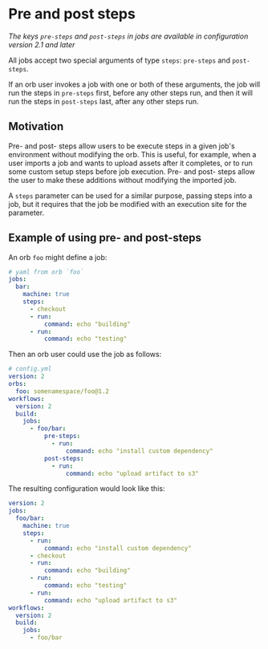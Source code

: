 # Pre and post steps
_The keys `pre-steps` and `post-steps` in jobs are available in configuration version 2.1 and later_

All jobs accept two special arguments of type `steps`: `pre-steps` and
`post-steps`.

If an orb user invokes a job with one or both of these arguments,
the job will run the steps in `pre-steps` first, before any other steps run, and
then it will run the steps in `post-steps` last, after any other steps run.

## Motivation

Pre- and post- steps allow users to be execute steps in a given job's environment
without modifying the orb. This is useful, for example, when a user imports a job
and wants to upload assets after it completes, or to run some custom setup steps
before job execution. Pre- and post- steps allow the user to make these additions
without modifying the imported job.

A `steps` parameter can be used for a similar purpose, passing steps into a job,
but it requires that the job be modified with an execution site for the parameter.

## Example of using pre- and post-steps

An orb `foo` might define a job:

```yaml
# yaml from orb `foo`
jobs:
  bar:
    machine: true
    steps:
      - checkout
      - run:
          command: echo "building"
      - run:
          command: echo "testing"
```

Then an orb user could use the job as follows:
```yaml
# config.yml
version: 2
orbs:
  foo: somenamespace/foo@1.2
workflows:
  version: 2
  build:
    jobs:
      - foo/bar:
          pre-steps:
            - run:
                command: echo "install custom dependency"
          post-steps:
            - run:
                command: echo "upload artifact to s3"
```

The resulting configuration would look like this:

```yaml
version: 2
jobs:
  foo/bar:
    machine: true
    steps:
      - run:
          command: echo "install custom dependency"
      - checkout
      - run:
          command: echo "building"
      - run:
          command: echo "testing"
      - run:
          command: echo "upload artifact to s3"
workflows:
  version: 2
  build:
    jobs:
      - foo/bar
```
